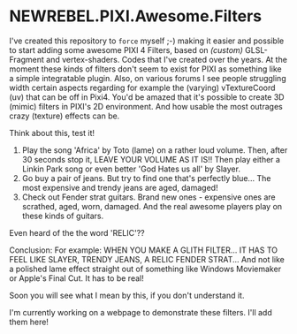 # NEWREBEL.PIXI.Awesome.Filters

I've created this repository to `force` myself ;-) making it easier and possible to start adding some awesome PIXI 4 Filters, based on <i>(custom)</i> GLSL-Fragment and vertex-shaders. Codes that I've created over the years. At the moment these kinds of filters don't seem to exist for PIXI as something like a simple integratable plugin. Also, on various forums I see people struggling width certain aspects regarding for example the (varying) vTextureCoord (uv) that can be off in Pixi4. You'd be amazed that it's possible to create 3D (mimic) filters in PIXI's 2D environment. And how usable the most outrages crazy (texture) effects can be. 

Think about this, test it! 
1. Play the song 'Africa' by Toto (lame) on a rather loud volume. Then, after 30 seconds stop it, LEAVE YOUR VOLUME AS IT IS!! Then play either a Linkin Park song or even better 'God Hates us all' by Slayer. 
2. Go buy a pair of jeans. But try to find one that's perfectly blue... The most expensive and trendy jeans are aged, damaged! 
3. Check out Fender strat guitars. Brand new ones - expensive ones are scrathed, aged, worn, damaged. And the real awesome players play on these kinds of guitars.

Even heard of the the word 'RELIC'?? 

Conclusion: 
For example: WHEN YOU MAKE A GLITH FILTER... IT HAS TO FEEL LIKE SLAYER, TRENDY JEANS, A RELIC FENDER STRAT...  And not like a polished lame effect straight out of something like Windows Moviemaker or Apple's Final Cut. It has to be real! 

Soon you will see what I mean by this, if you don't understand it.

I'm currently working on a webpage to demonstrate these filters. I'll add them here!
